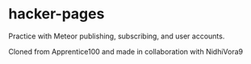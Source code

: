 # hacker-pages
Practice with Meteor publishing, subscribing, and user accounts.

Cloned from Apprentice100 and made in collaboration with NidhiVora9
